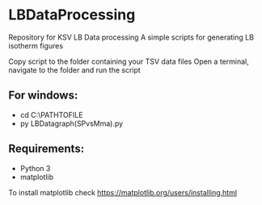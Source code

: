 # LBDataProcessing
Repository for KSV LB Data processing
A simple scripts for generating LB isotherm figures

Copy script to the folder containing your TSV data files
Open a terminal, navigate to the folder and run the script

## For windows:
 - cd C:\PATHTOFILE
 - py LBDatagraph(SPvsMma).py


## Requirements:
* Python 3
* matplotlib


To install matplotlib check https://matplotlib.org/users/installing.html
